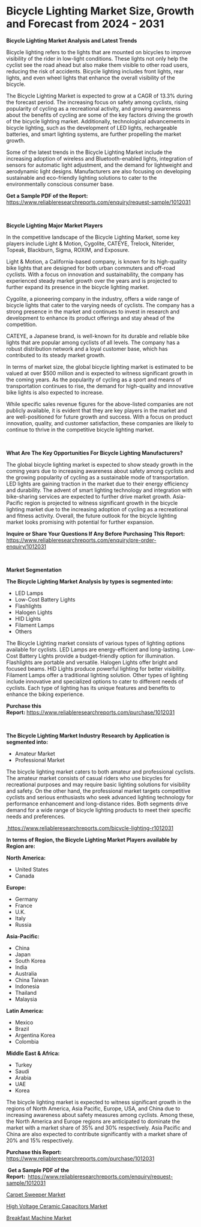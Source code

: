 <p><h1>Bicycle Lighting Market Size, Growth and Forecast from 2024 - 2031</h1></p><p><strong>Bicycle Lighting Market Analysis and Latest Trends</strong></p>
<p><p>Bicycle lighting refers to the lights that are mounted on bicycles to improve visibility of the rider in low-light conditions. These lights not only help the cyclist see the road ahead but also make them visible to other road users, reducing the risk of accidents. Bicycle lighting includes front lights, rear lights, and even wheel lights that enhance the overall visibility of the bicycle.</p><p>The Bicycle Lighting Market is expected to grow at a CAGR of 13.3% during the forecast period. The increasing focus on safety among cyclists, rising popularity of cycling as a recreational activity, and growing awareness about the benefits of cycling are some of the key factors driving the growth of the bicycle lighting market. Additionally, technological advancements in bicycle lighting, such as the development of LED lights, rechargeable batteries, and smart lighting systems, are further propelling the market growth.</p><p>Some of the latest trends in the Bicycle Lighting Market include the increasing adoption of wireless and Bluetooth-enabled lights, integration of sensors for automatic light adjustment, and the demand for lightweight and aerodynamic light designs. Manufacturers are also focusing on developing sustainable and eco-friendly lighting solutions to cater to the environmentally conscious consumer base.</p></p>
<p><strong>Get a Sample PDF of the Report:&nbsp;</strong> <a href="https://www.reliableresearchreports.com/enquiry/request-sample/1012031">https://www.reliableresearchreports.com/enquiry/request-sample/1012031</a></p>
<p>&nbsp;</p>
<p><strong>Bicycle Lighting Major Market Players</strong></p>
<p><p>In the competitive landscape of the Bicycle Lighting Market, some key players include Light & Motion, Cygolite, CATEYE, Trelock, Niterider, Topeak, Blackburn, Sigma, ROXIM, and Exposure. </p><p>Light & Motion, a California-based company, is known for its high-quality bike lights that are designed for both urban commuters and off-road cyclists. With a focus on innovation and sustainability, the company has experienced steady market growth over the years and is projected to further expand its presence in the bicycle lighting market.</p><p>Cygolite, a pioneering company in the industry, offers a wide range of bicycle lights that cater to the varying needs of cyclists. The company has a strong presence in the market and continues to invest in research and development to enhance its product offerings and stay ahead of the competition.</p><p>CATEYE, a Japanese brand, is well-known for its durable and reliable bike lights that are popular among cyclists of all levels. The company has a robust distribution network and a loyal customer base, which has contributed to its steady market growth.</p><p>In terms of market size, the global bicycle lighting market is estimated to be valued at over $500 million and is expected to witness significant growth in the coming years. As the popularity of cycling as a sport and means of transportation continues to rise, the demand for high-quality and innovative bike lights is also expected to increase.</p><p>While specific sales revenue figures for the above-listed companies are not publicly available, it is evident that they are key players in the market and are well-positioned for future growth and success. With a focus on product innovation, quality, and customer satisfaction, these companies are likely to continue to thrive in the competitive bicycle lighting market.</p></p>
<p>&nbsp;</p>
<p><strong>What Are The Key Opportunities For Bicycle Lighting Manufacturers?</strong></p>
<p><p>The global bicycle lighting market is expected to show steady growth in the coming years due to increasing awareness about safety among cyclists and the growing popularity of cycling as a sustainable mode of transportation. LED lights are gaining traction in the market due to their energy efficiency and durability. The advent of smart lighting technology and integration with bike-sharing services are expected to further drive market growth. Asia-Pacific region is projected to witness significant growth in the bicycle lighting market due to the increasing adoption of cycling as a recreational and fitness activity. Overall, the future outlook for the bicycle lighting market looks promising with potential for further expansion.</p></p>
<p><strong>Inquire or Share Your Questions If Any Before Purchasing This Report:</strong> <a href="https://www.reliableresearchreports.com/enquiry/pre-order-enquiry/1012031">https://www.reliableresearchreports.com/enquiry/pre-order-enquiry/1012031</a></p>
<p>&nbsp;</p>
<p><strong>Market Segmentation</strong></p>
<p><strong>The Bicycle Lighting Market Analysis by types is segmented into:</strong></p>
<p><ul><li>LED Lamps</li><li>Low-Cost Battery Lights</li><li>Flashlights</li><li>Halogen Lights</li><li>HID Lights</li><li>Filament Lamps</li><li>Others</li></ul></p>
<p><p>The Bicycle Lighting market consists of various types of lighting options available for cyclists. LED Lamps are energy-efficient and long-lasting. Low-Cost Battery Lights provide a budget-friendly option for illumination. Flashlights are portable and versatile. Halogen Lights offer bright and focused beams. HID Lights produce powerful lighting for better visibility. Filament Lamps offer a traditional lighting solution. Other types of lighting include innovative and specialized options to cater to different needs of cyclists. Each type of lighting has its unique features and benefits to enhance the biking experience.</p></p>
<p><strong>Purchase this Report:&nbsp;</strong><a href="https://www.reliableresearchreports.com/purchase/1012031">https://www.reliableresearchreports.com/purchase/1012031</a></p>
<p>&nbsp;</p>
<p><strong>The Bicycle Lighting Market Industry Research by Application is segmented into:</strong></p>
<p><ul><li>Amateur Market</li><li>Professional Market</li></ul></p>
<p><p>The bicycle lighting market caters to both amateur and professional cyclists. The amateur market consists of casual riders who use bicycles for recreational purposes and may require basic lighting solutions for visibility and safety. On the other hand, the professional market targets competitive cyclists and serious enthusiasts who seek advanced lighting technology for performance enhancement and long-distance rides. Both segments drive demand for a wide range of bicycle lighting products to meet their specific needs and preferences.</p></p>
<p><a href="https://www.reliableresearchreports.com/bicycle-lighting-r1012031">&nbsp;https://www.reliableresearchreports.com/bicycle-lighting-r1012031</a></p>
<p><strong>In terms of Region, the Bicycle Lighting Market Players available by Region are:</strong></p>
<p>
    <p> <strong> North America: </strong>
        <ul>
            <li>United States</li>
            <li>Canada</li>
        </ul>
        </p> 
    <p> <strong> Europe: </strong>
        <ul>
            <li>Germany</li>
            <li>France</li>
            <li>U.K.</li>
            <li>Italy</li>
            <li>Russia</li>
        </ul>
        </p> 
    <p> <strong> Asia-Pacific: </strong>
        <ul>
            <li>China</li>
            <li>Japan</li>
            <li>South Korea</li>
            <li>India</li>
            <li>Australia</li>
            <li>China Taiwan</li>
            <li>Indonesia</li>
            <li>Thailand</li>
            <li>Malaysia</li>
        </ul>
        </p> 
    <p> <strong> Latin America: </strong>
        <ul>
            <li>Mexico</li>
            <li>Brazil</li>
            <li>Argentina Korea</li>
            <li>Colombia</li>
        </ul>
        </p> 
    <p> <strong> Middle East & Africa: </strong>
        <ul>
            <li>Turkey</li>
            <li>Saudi</li>
            <li>Arabia</li>
            <li>UAE</li>
            <li>Korea</li>
        </ul>
    </p>
    </p>
<p><p>The bicycle lighting market is expected to witness significant growth in the regions of North America, Asia Pacific, Europe, USA, and China due to increasing awareness about safety measures among cyclists. Among these, the North America and Europe regions are anticipated to dominate the market with a market share of 35% and 30% respectively. Asia Pacific and China are also expected to contribute significantly with a market share of 20% and 15% respectively.</p></p>
<p><strong>Purchase this Report: </strong><a href="https://www.reliableresearchreports.com/purchase/1012031">https://www.reliableresearchreports.com/purchase/1012031</a></p>
<p>&nbsp;<strong>Get a Sample PDF of the Report:&nbsp;&nbsp;</strong><a href="https://www.reliableresearchreports.com/enquiry/request-sample/1012031">https://www.reliableresearchreports.com/enquiry/request-sample/1012031</a></p>
<p><strong></strong></p>
<p><p><a href="https://www.linkedin.com/pulse/carpet-sweeper-market-size-cagr-trends-2024-2030-amarket-watch-vvape">Carpet Sweeper Market</a></p><p><a href="https://www.linkedin.com/pulse/high-voltage-ceramic-capacitors-market-size-reveals-lxzve">High Voltage Ceramic Capacitors Market</a></p><p><a href="https://www.linkedin.com/pulse/breakfast-machine-market-report-reveals-latest-trends-growth-aw2je">Breakfast Machine Market</a></p></p>